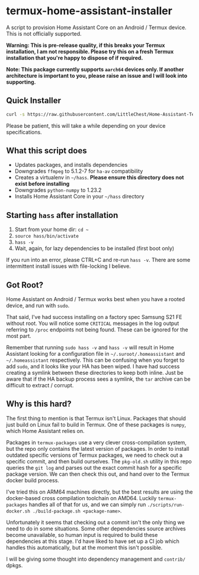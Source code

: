 # termux-home-assistant-installer

A script to provision Home Assistant Core on an Android / Termux device. This is not officially supported.

**Warning: This is pre-release quality, if this breaks your Termux installation, I am not responsible. Please try this on a fresh Termux installation that you're happy to dispose of if required.**

**Note: This package currently supports `aarch64` devices only. If another architecture is important to you, please raise an issue and I will look into supporting.**

## Quick Installer

```bash
curl -s https://raw.githubusercontent.com/LittleChest/Home-Assistant-Termux/refs/heads/main/remote-install.sh | bash
```

Please be patient, this will take a while depending on your device specifications.

## What this script does

- Updates packages, and installs dependencies
- Downgrades `ffmpeg` to 5.1.2-7 for `ha-av` compatibility
- Creates a virtualenv in `~/hass`. **Please ensure this directory does not exist before installing**
- Downgrades `python-numpy` to 1.23.2
- Installs Home Assistant Core in your `~/hass` directory

## Starting `hass` after installation

1. Start from your home dir: `cd ~`
1. `source hass/bin/activate`
1. `hass -v`
1. Wait, again, for lazy dependencies to be installed (first boot only)

If you run into an error, please CTRL+C and re-run `hass -v`. There are some intermittent install issues with file-locking I believe.

## Got Root?

Home Assistant on Android / Termux works best when you have a rooted device, and run with `sudo`.

That said, I've had success installing on a factory spec Samsung S21 FE without root. You will notice some `CRITICAL` messages in the log output referring to `/proc` endpoints not being found. These can be ignored for the most part.

Remember that running `sudo hass -v` and `hass -v` will result in Home Assistant looking for a configuration file in `~/.suroot/.homeassistant` and `~/.homeassistant` respectively. This can be confusing when you forget to add `sudo`, and it looks like your HA has been wiped. I have had success creating a symlink between these directories to keep both inline. Just be aware that if the HA backup process sees a symlink, the `tar` archive can be difficult to extract / corrupt.

## Why is this hard?

The first thing to mention is that Termux isn't Linux. Packages that should just build on Linux fail to build in Termux. One of these packages is `numpy`, which Home Assistant relies on.

Packages in `termux-packages` use a very clever cross-compilation system, but the repo only contains the latest version of packages. In order to install outdated specific versions of Termux packages, we need to check out a specific commit, and then build ourselves. The `pkg-old.sh` utility in this repo queries the `git log` and parses out the exact commit hash for a specific package version. We can then check this out, and hand over to the Termux docker build process.

I've tried this on ARM64 machines directly, but the best results are using the docker-based cross compilation toolchain on AMD64. Luckily `termux-packages` handles all of that for us, and we can simply run `./scripts/run-docker.sh ./build-package.sh <package-name>`.

Unfortunately it seems that checking out a commit isn't the only thing we need to do in some situations. Some other dependencies source archives become unavailable, so human input is required to build these dependencies at this stage. I'd have liked to have set up a CI job which handles this automatically, but at the moment this isn't possible.

I will be giving some thought into dependency management and `contrib/` dpkgs.

